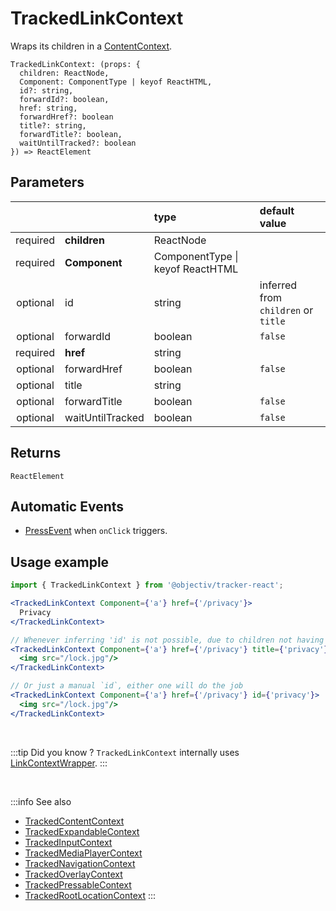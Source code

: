 # TrackedLinkContext

Wraps its children in a [ContentContext](/taxonomy/reference/location-contexts/ContentContext.md).

```tsx
TrackedLinkContext: (props: { 
  children: ReactNode,
  Component: ComponentType | keyof ReactHTML,
  id?: string,
  forwardId?: boolean,
  href: string,
  forwardHref?: boolean
  title?: string,
  forwardTitle?: boolean,
  waitUntilTracked?: boolean
}) => ReactElement
```

## Parameters
|          |                  | type                                 | default value                       |
|:--------:|:-----------------|:-------------------------------------|:------------------------------------|
| required | **children**     | ReactNode                            |                                     |
| required | **Component**    | ComponentType &vert; keyof ReactHTML |                                     |
| optional | id               | string                               | inferred from `children` or `title` |
| optional | forwardId        | boolean                              | `false`                             |
| required | **href**         | string                               |                                     |
| optional | forwardHref      | boolean                              | `false`                             |
| optional | title            | string                               |                                     |
| optional | forwardTitle     | boolean                              | `false`                             |
| optional | waitUntilTracked | boolean                              | `false`                             |

## Returns
`ReactElement`

## Automatic Events
- [PressEvent](/taxonomy/reference/events/PressEvent.md) when `onClick` triggers.

## Usage example

```jsx
import { TrackedLinkContext } from '@objectiv/tracker-react';
```

```jsx
<TrackedLinkContext Component={'a'} href={'/privacy'}>
  Privacy
</TrackedLinkContext>

// Whenever inferring 'id' is not possible, due to children not having any text, a `title` can be specified
<TrackedLinkContext Component={'a'} href={'/privacy'} title={'privacy'}>
  <img src="/lock.jpg"/>
</TrackedLinkContext>

// Or just a manual `id`, either one will do the job
<TrackedLinkContext Component={'a'} href={'/privacy'} id={'privacy'}>
  <img src="/lock.jpg"/>
</TrackedLinkContext>
```

<br />

:::tip Did you know ?
`TrackedLinkContext` internally uses [LinkContextWrapper](/tracking/react/api-reference/locationWrappers/LinkContextWrapper.md).
:::

<br />

:::info See also
- [TrackedContentContext](/tracking/react/api-reference/trackedContexts/TrackedContentContext.md)
- [TrackedExpandableContext](/tracking/react/api-reference/trackedContexts/TrackedExpandableContext.md)
- [TrackedInputContext](/tracking/react/api-reference/trackedContexts/TrackedInputContext.md)
- [TrackedMediaPlayerContext](/tracking/react/api-reference/trackedContexts/TrackedMediaPlayerContext.md)
- [TrackedNavigationContext](/tracking/react/api-reference/trackedContexts/TrackedNavigationContext.md)
- [TrackedOverlayContext](/tracking/react/api-reference/trackedContexts/TrackedOverlayContext.md)
- [TrackedPressableContext](/tracking/react/api-reference/trackedContexts/TrackedPressableContext.md)
- [TrackedRootLocationContext](/tracking/react/api-reference/trackedContexts/TrackedRootLocationContext.md)
:::
